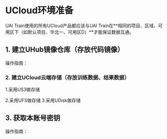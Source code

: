 

# UCloud环境准备

UAI Train使用的所有UCloud产品都应该与UAI Train在**相同的项目、区域、可用区下（如默认项目、华北一、可用区D）**才能保证数据互通。

## 1. 建立UHub镜像仓库（存放代码镜像）

操作指南： [](uai-train/basic/uhub)

### 2. 建立UCloud云端存储（存放训练数据、结果数据）

1.采用US3做存储 [](uai-train/basic/ufile)

2.采用UFS做存储 [](uai-train/basic/ufs)
3.采用UDisk做存储 [](uai-train/basic/udisk) 

## 3. 获取本账号密钥

操作指南： [](uai-train/basic/key) 


